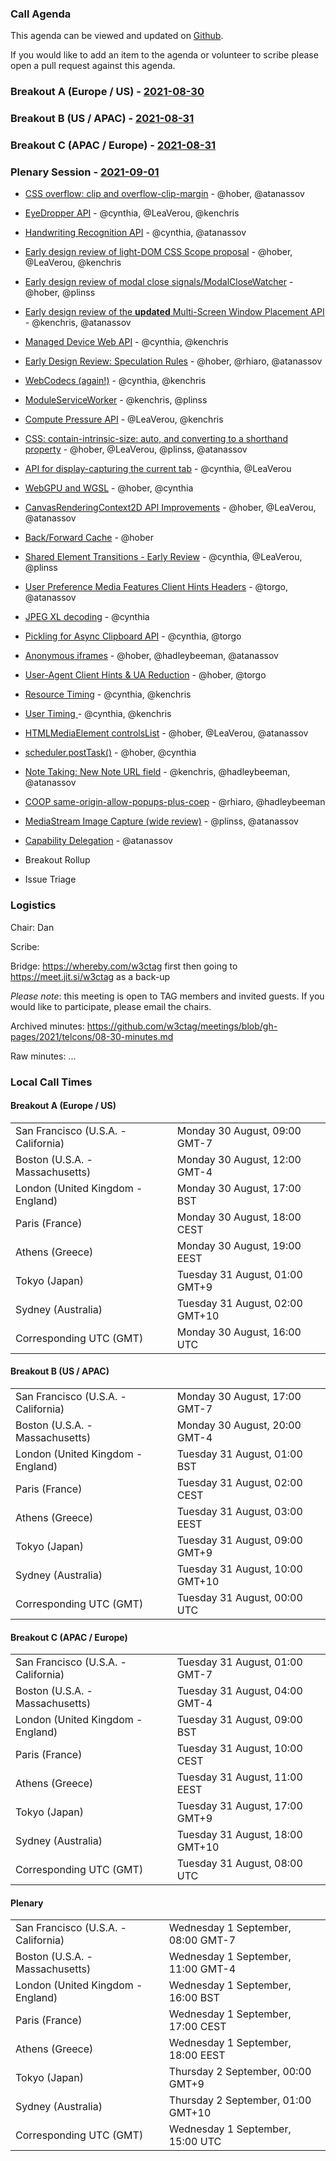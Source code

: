 ### Call Agenda

This agenda can be viewed and updated on [Github](https://github.com/w3ctag/meetings/blob/gh-pages/2021/telcons/08-30-agenda.md).

If you would like to add an item to the agenda or volunteer to scribe please open a pull request against this agenda.

### Breakout A (Europe / US) - [2021-08-30](https://www.timeanddate.com/worldclock/converter.html?iso=20210830T160000&p1=224&p2=43&p3=136&p4=195&p5=26&p6=248&p7=240)

### Breakout B (US / APAC) - [2021-08-31](https://www.timeanddate.com/worldclock/converter.html?iso=20210831T000000&p1=224&p2=43&p3=136&p4=195&p5=26&p6=248&p7=240)

### Breakout C (APAC / Europe) - [2021-08-31](https://www.timeanddate.com/worldclock/converter.html?iso=20210831T080000&p1=224&p2=43&p3=136&p4=195&p5=26&p6=248&p7=240)

### Plenary Session - [2021-09-01](https://www.timeanddate.com/worldclock/converter.html?iso=20210901T150000&p1=224&p2=43&p3=136&p4=195&p5=26&p6=248&p7=240)

* [CSS overflow: clip and overflow-clip-margin](https://github.com/w3ctag/design-reviews/issues/579) - @hober, @atanassov
* [EyeDropper API](https://github.com/w3ctag/design-reviews/issues/587) - @cynthia, @LeaVerou, @kenchris
* [Handwriting Recognition API](https://github.com/w3ctag/design-reviews/issues/591) - @cynthia, @atanassov
* [Early design review of light-DOM CSS Scope proposal](https://github.com/w3ctag/design-reviews/issues/593) - @hober, @LeaVerou, @kenchris
* [Early design review of modal close signals/ModalCloseWatcher](https://github.com/w3ctag/design-reviews/issues/594) - @hober, @plinss
* [Early design review of the **updated** Multi-Screen Window Placement API](https://github.com/w3ctag/design-reviews/issues/602) - @kenchris, @atanassov
* [Managed Device Web API](https://github.com/w3ctag/design-reviews/issues/606) - @cynthia, @kenchris
* [Early Design Review: Speculation Rules](https://github.com/w3ctag/design-reviews/issues/611) - @hober, @rhiaro, @atanassov
* [WebCodecs (again!)](https://github.com/w3ctag/design-reviews/issues/612) - @cynthia, @kenchris
* [ModuleServiceWorker](https://github.com/w3ctag/design-reviews/issues/617) - @kenchris, @plinss
* [Compute Pressure API](https://github.com/w3ctag/design-reviews/issues/621) - @LeaVerou, @kenchris
* [CSS: contain-intrinsic-size: auto, and converting to a shorthand property](https://github.com/w3ctag/design-reviews/issues/624) - @hober, @LeaVerou, @plinss, @atanassov
* [API for display-capturing the current tab](https://github.com/w3ctag/design-reviews/issues/625) - @cynthia, @LeaVerou
* [WebGPU and WGSL](https://github.com/w3ctag/design-reviews/issues/626) - @hober, @cynthia
* [CanvasRenderingContext2D API Improvements](https://github.com/w3ctag/design-reviews/issues/627) - @hober, @LeaVerou, @atanassov
* [Back/Forward Cache](https://github.com/w3ctag/design-reviews/issues/628) - @hober
* [Shared Element Transitions - Early Review](https://github.com/w3ctag/design-reviews/issues/631) - @cynthia, @LeaVerou, @plinss
* [User Preference Media Features Client Hints Headers](https://github.com/w3ctag/design-reviews/issues/632) - @torgo, @atanassov
* [JPEG XL decoding](https://github.com/w3ctag/design-reviews/issues/633) - @cynthia
* [Pickling for Async Clipboard API](https://github.com/w3ctag/design-reviews/issues/636) - @cynthia, @torgo
* [Anonymous iframes](https://github.com/w3ctag/design-reviews/issues/639) - @hober, @hadleybeeman, @atanassov
* [User-Agent Client Hints & UA Reduction](https://github.com/w3ctag/design-reviews/issues/640) - @hober, @torgo
* [Resource Timing](https://github.com/w3ctag/design-reviews/issues/641) - @cynthia, @kenchris
* [User Timing ](https://github.com/w3ctag/design-reviews/issues/642) - @cynthia, @kenchris
* [HTMLMediaElement controlsList](https://github.com/w3ctag/design-reviews/issues/643) - @hober, @LeaVerou, @atanassov
* [scheduler.postTask()](https://github.com/w3ctag/design-reviews/issues/647) - @hober, @cynthia
* [Note Taking: New Note URL field](https://github.com/w3ctag/design-reviews/issues/648) - @kenchris, @hadleybeeman, @atanassov
* [COOP same-origin-allow-popups-plus-coep](https://github.com/w3ctag/design-reviews/issues/649) - @rhiaro, @hadleybeeman
* [MediaStream Image Capture (wide review)](https://github.com/w3ctag/design-reviews/issues/651) - @plinss, @atanassov
* [Capability Delegation](https://github.com/w3ctag/design-reviews/issues/655) - @atanassov

* Breakout Rollup
* Issue Triage

### Logistics

Chair: Dan

Scribe:

Bridge: https://whereby.com/w3ctag first then going to https://meet.jit.si/w3ctag as a back-up

*Please note*: this meeting is open to TAG members and invited guests. If you would like to participate, please email the chairs.

Archived minutes: https://github.com/w3ctag/meetings/blob/gh-pages/2021/telcons/08-30-minutes.md

Raw minutes: ...


### Local Call Times

#### Breakout A (Europe / US)

<table>
<tr><td> San Francisco (U.S.A. - California) <td> Monday 30 August, 09:00 GMT-7</td></tr>
<tr><td> Boston (U.S.A. - Massachusetts) <td> Monday 30 August, 12:00 GMT-4</td></tr>
<tr><td> London (United Kingdom - England) <td> Monday 30 August, 17:00 BST</td></tr>
<tr><td> Paris (France) <td> Monday 30 August, 18:00 CEST</td></tr>
<tr><td> Athens (Greece) <td> Monday 30 August, 19:00 EEST</td></tr>
<tr><td> Tokyo (Japan) <td> Tuesday 31 August, 01:00 GMT+9</td></tr>
<tr><td> Sydney (Australia) <td> Tuesday 31 August, 02:00 GMT+10</td></tr>
<tr><td> Corresponding UTC (GMT) <td> Monday 30 August, 16:00 UTC</td></tr>
</table>

#### Breakout B (US / APAC)

<table>
<tr><td> San Francisco (U.S.A. - California) <td> Monday 30 August, 17:00 GMT-7</td></tr>
<tr><td> Boston (U.S.A. - Massachusetts) <td> Monday 30 August, 20:00 GMT-4</td></tr>
<tr><td> London (United Kingdom - England) <td> Tuesday 31 August, 01:00 BST</td></tr>
<tr><td> Paris (France) <td> Tuesday 31 August, 02:00 CEST</td></tr>
<tr><td> Athens (Greece) <td> Tuesday 31 August, 03:00 EEST</td></tr>
<tr><td> Tokyo (Japan) <td> Tuesday 31 August, 09:00 GMT+9</td></tr>
<tr><td> Sydney (Australia) <td> Tuesday 31 August, 10:00 GMT+10</td></tr>
<tr><td> Corresponding UTC (GMT) <td> Tuesday 31 August, 00:00 UTC</td></tr>
</table>

#### Breakout C (APAC / Europe)

<table>
<tr><td> San Francisco (U.S.A. - California) <td> Tuesday 31 August, 01:00 GMT-7</td></tr>
<tr><td> Boston (U.S.A. - Massachusetts) <td> Tuesday 31 August, 04:00 GMT-4</td></tr>
<tr><td> London (United Kingdom - England) <td> Tuesday 31 August, 09:00 BST</td></tr>
<tr><td> Paris (France) <td> Tuesday 31 August, 10:00 CEST</td></tr>
<tr><td> Athens (Greece) <td> Tuesday 31 August, 11:00 EEST</td></tr>
<tr><td> Tokyo (Japan) <td> Tuesday 31 August, 17:00 GMT+9</td></tr>
<tr><td> Sydney (Australia) <td> Tuesday 31 August, 18:00 GMT+10</td></tr>
<tr><td> Corresponding UTC (GMT) <td> Tuesday 31 August, 08:00 UTC</td></tr>
</table>

#### Plenary

<table>
<tr><td> San Francisco (U.S.A. - California) <td> Wednesday 1 September, 08:00 GMT-7</td></tr>
<tr><td> Boston (U.S.A. - Massachusetts) <td> Wednesday 1 September, 11:00 GMT-4</td></tr>
<tr><td> London (United Kingdom - England) <td> Wednesday 1 September, 16:00 BST</td></tr>
<tr><td> Paris (France) <td> Wednesday 1 September, 17:00 CEST</td></tr>
<tr><td> Athens (Greece) <td> Wednesday 1 September, 18:00 EEST</td></tr>
<tr><td> Tokyo (Japan) <td> Thursday 2 September, 00:00 GMT+9</td></tr>
<tr><td> Sydney (Australia) <td> Thursday 2 September, 01:00 GMT+10</td></tr>
<tr><td> Corresponding UTC (GMT) <td> Wednesday 1 September, 15:00 UTC</td></tr>
</table>
